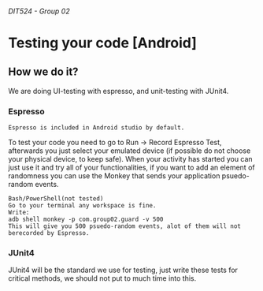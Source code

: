 ###### DIT524 - Group 02
# Testing your code [Android]
## How we do it?
We are doing UI-testing with espresso, and unit-testing with JUnit4.

### Espresso
    Espresso is included in Android studio by default.
To test your code you need to go to Run -> Record Espresso Test, afterwards you just select your emulated device (if possible do not choose your physical device, to keep safe). When your activity has started you can just use it and try all of your functionalities, if you want to add an element of randomness you can use the Monkey that sends your application psuedo-random events. 

    Bash/PowerShell(not tested)
    Go to your terminal any workspace is fine.
    Write:
    adb shell monkey -p com.group02.guard -v 500
    This will give you 500 psuedo-random events, alot of them will not berecorded by Espresso. 

### JUnit4
JUnit4 will be the standard we use for testing, just write these tests for critical methods, we should not put to much time into this.  

